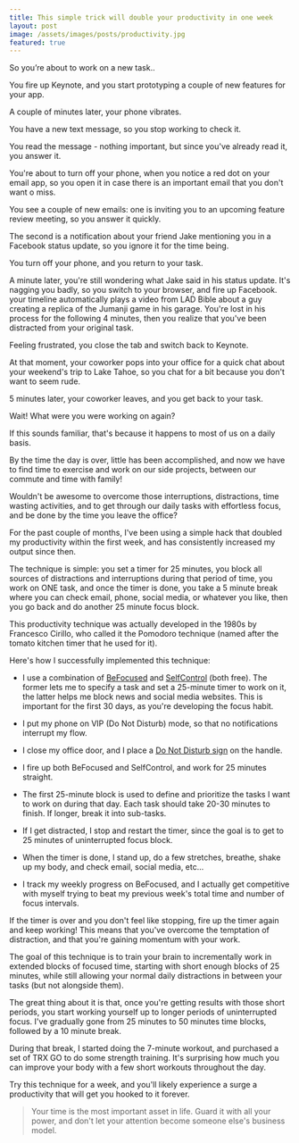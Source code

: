 ```yaml
---
title: This simple trick will double your productivity in one week
layout: post
image: /assets/images/posts/productivity.jpg
featured: true
---
```


So you’re about to work on a new task..

You fire up Keynote, and you start prototyping a couple of new features for your app.

A couple of minutes later, your phone vibrates.

You have a new text message, so you stop working to check it.

You read the message - nothing important, but since you've already read it, you answer it.

You're about to turn off your phone, when you notice a red dot on your email app, so you open it in case there is an important email that you don't want o miss. 

You see a couple of new emails: one is inviting you to an upcoming feature review meeting, so you answer it quickly. 

The second is a notification about your friend Jake mentioning you in a Facebook status update, so you ignore it for the time being.

You turn off your phone, and you return to your task.

A minute later, you're still wondering what Jake said in his status update. It's nagging you badly, so you switch to your browser, and fire up Facebook. your timeline automatically plays a video from LAD Bible about a guy creating a replica of the Jumanji game in his garage. You're lost in his process for the following 4 minutes, then you realize that you've been distracted from your original task.

Feeling frustrated, you close the tab and switch back to Keynote.

At that moment, your coworker pops into your office for a quick chat about your weekend's trip to Lake Tahoe, so you chat for a bit because you don't want to seem rude.

5 minutes later, your coworker leaves, and you get back to your task.

Wait! What were you were working on again?

If this sounds familiar, that's because it happens to most of us on a daily basis. 

By the time the day is over, little has been accomplished, and now we have to find time to exercise and work on our side projects, between our commute and time with family!

Wouldn't be awesome to overcome those interruptions, distractions, time wasting activities, and to get through our daily tasks with effortless focus, and be done by the time you leave the office?

For the past couple of months, I've been using a simple hack that doubled my productivity within the first week, and has consistently increased my output since then.

The technique is simple: you set a timer for 25 minutes, you block all sources of distractions and interruptions during that period of time, you work on ONE task, and once the timer is done, you take a 5 minute break where you can check email, phone, social media, or whatever you like, then you go back and do another 25 minute focus block.

This productivity technique was actually developed in the 1980s by Francesco Cirillo, who called it the Pomodoro technique (named after the tomato kitchen timer that he used for it).

Here's how I successfully implemented this technique:

- I use a combination of <a href="https://itunes.apple.com/us/app/be-focused-focus-timer-goal-tracker-for-work/" target="_blank">BeFocused</a> and <a href="https://selfcontrolapp.com/" target="_blank">SelfControl</a> (both free). The former lets me to specify a task and set a 25-minute timer to work on it, the latter helps me block news and social media websites. This is important for the first 30 days, as you're developing the focus habit.

- I put my phone on VIP (Do Not Disturb) mode, so that no notifications interrupt my flow.

- I close my office door, and I place a <a href="https://www.amazon.com/Session-Disturb-Polka-Plastic-Hanger/dp/B01E96TYM0/" target="_blank">Do Not Disturb sign</a> on the handle.

- I fire up both BeFocused and SelfControl, and work for 25 minutes straight.

- The first 25-minute block is used to define and prioritize the tasks I want to work on during that day. Each task should take 20-30 minutes to finish. If longer, break it into sub-tasks.

- If I get distracted, I stop and restart the timer, since the goal is to get to 25 minutes of uninterrupted focus block.

- When the timer is done, I stand up, do a few stretches, breathe, shake up my body, and check email, social media, etc...

- I track my weekly progress on BeFocused, and I actually get competitive with myself trying to beat my previous week's total time and number of focus intervals.

If the timer is over and you don't feel like stopping, fire up the timer again and keep working! This means that you've overcome the temptation of distraction, and that you're gaining momentum with your work.

The goal of this technique is to train your brain to incrementally work in extended blocks of focused time, starting with short enough blocks of 25 minutes, while still allowing your normal daily distractions in between your tasks (but not alongside them).

The great thing about it is that, once you're getting results with those short periods, you start working yourself up to longer periods of uninterrupted focus. I've gradually gone from 25 minutes to 50 minutes time blocks, followed by a 10 minute break.

During that break, I started doing the 7-minute workout, and purchased a set of TRX GO to do some strength training. It's surprising how much you can improve your body with a few short workouts throughout the day.

Try this technique for a week, and you'll likely experience a surge a productivity that will get you hooked to it forever.

>Your time is the most important asset in life. Guard it with all your power, and don't let your attention become someone else's business model.
